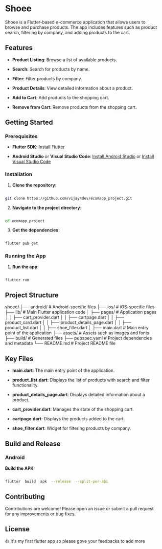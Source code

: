 # Shoee

Shoee is a Flutter-based e-commerce application that allows users to browse and purchase products. The app includes features such as product search, filtering by company, and adding products to the cart.

## Features

- **Product Listing**: Browse a list of available products.

- **Search**: Search for products by name.

- **Filter**: Filter products by company.

- **Product Details**: View detailed information about a product.

- **Add to Cart**: Add products to the shopping cart.

- **Remove from Cart**: Remove products from the shopping cart.

## Getting Started

### Prerequisites

- **Flutter SDK**: [Install Flutter](https://flutter.dev/docs/get-started/install)

- **Android Studio** or **Visual Studio Code**: [Install Android Studio](https://developer.android.com/studio) or [Install Visual Studio Code](https://code.visualstudio.com/)

### Installation

1. **Clone the repository**:

```sh

git clone https://github.com/vijay4dev/ecomapp_project.git

```

2. **Navigate to the project directory**:

```sh

cd ecomapp_project

```

3. **Get the dependencies**:

```sh

flutter pub get

```

### Running the App

1. **Run the app**:

```sh

flutter run

```

## Project Structure

shoee/ ├── android/ # Android-specific files ├── ios/ # iOS-specific files ├── lib/ # Main Flutter application code │ ├── pages/ # Application pages │ │ ├── cart_provider.dart │ │ ├── cartpage.dart │ │ ├── product_card.dart │ │ ├── product_details_page.dart │ │ ├── product_list.dart │ │ ├── shoe_filter.dart │ ├── main.dart # Main entry point of the application ├── assets/ # Assets such as images and fonts ├── build/ # Generated files ├── pubspec.yaml # Project dependencies and metadata └── README.md # Project README file

## Key Files

- **main.dart**: The main entry point of the application.

- **product_list.dart**: Displays the list of products with search and filter functionality.

- **product_details_page.dart**: Displays detailed information about a product.

- **cart_provider.dart**: Manages the state of the shopping cart.

- **cartpage.dart**: Displays the products added to the cart.

- **shoe_filter.dart**: Widget for filtering products by company.

## Build and Release

### Android

**Build the APK**:

```sh

flutter  build  apk  --release  --split-per-abi

```

## Contributing

Contributions are welcome! Please open an issue or submit a pull request for any improvements or bug fixes.

## License

👍 it's my first flutter app so please gove your feedbacks to add more